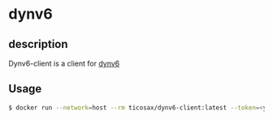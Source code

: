 # dynv6

## description
Dynv6-client is a client for [dynv6](https://dynv6.com/)


## Usage
```bash
$ docker run --network=host --rm ticosax/dynv6-client:latest --token=<your-token> --interface=eth0 example.dynv6.net
```
